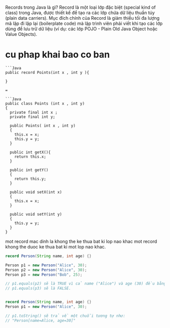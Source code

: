
Records trong Java là gì?
Record là một loại lớp đặc biệt (special kind of class) trong Java, được thiết kế để tạo ra các lớp chứa dữ liệu thuần túy (plain data carriers). Mục đích chính của Record là giảm thiểu tối đa lượng mã lặp đi lặp lại (boilerplate code) mà lập trình viên phải viết khi tạo các lớp dùng để lưu trữ dữ liệu (ví dụ: các lớp POJO - Plain Old Java Object hoặc Value Objects).

# cu phap khai bao co ban 
```
```Java
public record Points(int x , int y ){

}
```
```
= 
```
```
```Java
public class Points (int x , int y)
{ 
  private final int x ;
  private final int y;

  public Points( int x , int y)
  {
    this.x = x;
    this.y = y;
  }

  public int getX(){
    return this.x;
  }

  public int getY()
  {
    return this.y;
  }

  public void setX(int x)
  {
    this.x = x;
  }
  
  public void setY(int y)
  {
    this.y = y;
  }
}
```




mot record mac dinh la khong the ke thua bat ki lop nao khac 
mot record khong the duoc ke thua bat ki mot lop nao khac.


```Java
record Person(String name, int age) {}

Person p1 = new Person("Alice", 30);
Person p2 = new Person("Alice", 30);
Person p3 = new Person("Bob", 25);

// p1.equals(p2) sẽ là TRUE vì cả name ("Alice") và age (30) đều bằng nhau.
// p1.equals(p3) sẽ là FALSE.
```



```Java

record Person(String name, int age) {}
Person p1 = new Person("Alice", 30);

// p1.toString() sẽ trả về một chuỗi tương tự như:
// "Person[name=Alice, age=30]"
```
```
